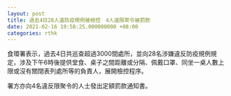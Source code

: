 ```yaml
---
layout: post
title: 過去4日28人違防疫規例被檢控　4人違限聚令被罰款
date: 2021-02-16 19:58:25.000000000 +08:00
categories: rthk
---
```


食環署表示，過去4日共巡查超過3000間處所，並向28名涉嫌違反防疫規例規定，涉及下午6時後提供堂食、桌子之間距離或分隔、佩戴口罩、同坐一桌人數上限或沒有關閉表列處所等的負責人，展開檢控程序。

署方亦向4名違反限聚令的人士發出定額罰款通知書。
　　 
　　
